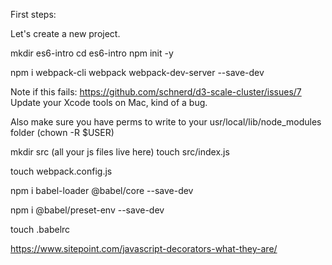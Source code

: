 First steps:

Let's create a new project.

mkdir es6-intro 
cd es6-intro 
npm init -y

npm i webpack-cli webpack webpack-dev-server --save-dev

Note if this fails: 
https://github.com/schnerd/d3-scale-cluster/issues/7
Update your Xcode tools on Mac, kind of a bug.  

Also make sure you have perms to write to your usr/local/lib/node_modules folder (chown -R $USER)

mkdir src (all your js files live here)
touch src/index.js

touch webpack.config.js 

npm i babel-loader @babel/core --save-dev

npm i @babel/preset-env --save-dev

touch .babelrc

https://www.sitepoint.com/javascript-decorators-what-they-are/
